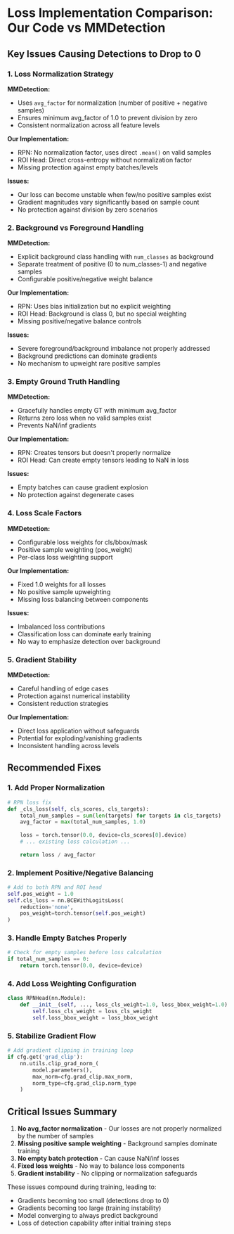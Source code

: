 # Loss Implementation Comparison: Our Code vs MMDetection

## Key Issues Causing Detections to Drop to 0

### 1. Loss Normalization Strategy

**MMDetection:**
- Uses `avg_factor` for normalization (number of positive + negative samples)
- Ensures minimum avg_factor of 1.0 to prevent division by zero
- Consistent normalization across all feature levels

**Our Implementation:**
- RPN: No normalization factor, uses direct `.mean()` on valid samples
- ROI Head: Direct cross-entropy without normalization factor
- Missing protection against empty batches/levels

**Issues:**
- Our loss can become unstable when few/no positive samples exist
- Gradient magnitudes vary significantly based on sample count
- No protection against division by zero scenarios

### 2. Background vs Foreground Handling

**MMDetection:**
- Explicit background class handling with `num_classes` as background
- Separate treatment of positive (0 to num_classes-1) and negative samples
- Configurable positive/negative weight balance

**Our Implementation:**
- RPN: Uses bias initialization but no explicit weighting
- ROI Head: Background is class 0, but no special weighting
- Missing positive/negative balance controls

**Issues:**
- Severe foreground/background imbalance not properly addressed
- Background predictions can dominate gradients
- No mechanism to upweight rare positive samples

### 3. Empty Ground Truth Handling

**MMDetection:**
- Gracefully handles empty GT with minimum avg_factor
- Returns zero loss when no valid samples exist
- Prevents NaN/inf gradients

**Our Implementation:**
- RPN: Creates tensors but doesn't properly normalize
- ROI Head: Can create empty tensors leading to NaN in loss

**Issues:**
- Empty batches can cause gradient explosion
- No protection against degenerate cases

### 4. Loss Scale Factors

**MMDetection:**
- Configurable loss weights for cls/bbox/mask
- Positive sample weighting (pos_weight)
- Per-class loss weighting support

**Our Implementation:**
- Fixed 1.0 weights for all losses
- No positive sample upweighting
- Missing loss balancing between components

**Issues:**
- Imbalanced loss contributions
- Classification loss can dominate early training
- No way to emphasize detection over background

### 5. Gradient Stability

**MMDetection:**
- Careful handling of edge cases
- Protection against numerical instability
- Consistent reduction strategies

**Our Implementation:**
- Direct loss application without safeguards
- Potential for exploding/vanishing gradients
- Inconsistent handling across levels

## Recommended Fixes

### 1. Add Proper Normalization
```python
# RPN loss fix
def _cls_loss(self, cls_scores, cls_targets):
    total_num_samples = sum(len(targets) for targets in cls_targets)
    avg_factor = max(total_num_samples, 1.0)
    
    loss = torch.tensor(0.0, device=cls_scores[0].device)
    # ... existing loss calculation ...
    
    return loss / avg_factor
```

### 2. Implement Positive/Negative Balancing
```python
# Add to both RPN and ROI head
self.pos_weight = 1.0
self.cls_loss = nn.BCEWithLogitsLoss(
    reduction='none',
    pos_weight=torch.tensor(self.pos_weight)
)
```

### 3. Handle Empty Batches Properly
```python
# Check for empty samples before loss calculation
if total_num_samples == 0:
    return torch.tensor(0.0, device=device)
```

### 4. Add Loss Weighting Configuration
```python
class RPNHead(nn.Module):
    def __init__(self, ..., loss_cls_weight=1.0, loss_bbox_weight=1.0):
        self.loss_cls_weight = loss_cls_weight
        self.loss_bbox_weight = loss_bbox_weight
```

### 5. Stabilize Gradient Flow
```python
# Add gradient clipping in training loop
if cfg.get('grad_clip'):
    nn.utils.clip_grad_norm_(
        model.parameters(),
        max_norm=cfg.grad_clip.max_norm,
        norm_type=cfg.grad_clip.norm_type
    )
```

## Critical Issues Summary

1. **No avg_factor normalization** - Our losses are not properly normalized by the number of samples
2. **Missing positive sample weighting** - Background samples dominate training
3. **No empty batch protection** - Can cause NaN/inf losses
4. **Fixed loss weights** - No way to balance loss components
5. **Gradient instability** - No clipping or normalization safeguards

These issues compound during training, leading to:
- Gradients becoming too small (detections drop to 0)
- Gradients becoming too large (training instability)
- Model converging to always predict background
- Loss of detection capability after initial training steps